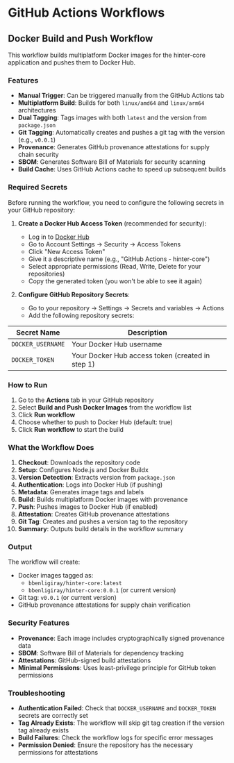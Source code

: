 # GitHub Actions Workflows

## Docker Build and Push Workflow

This workflow builds multiplatform Docker images for the hinter-core application and pushes them to Docker Hub.

### Features

- **Manual Trigger**: Can be triggered manually from the GitHub Actions tab
- **Multiplatform Build**: Builds for both `linux/amd64` and `linux/arm64` architectures
- **Dual Tagging**: Tags images with both `latest` and the version from `package.json`
- **Git Tagging**: Automatically creates and pushes a git tag with the version (e.g., `v0.0.1`)
- **Provenance**: Generates GitHub provenance attestations for supply chain security
- **SBOM**: Generates Software Bill of Materials for security scanning
- **Build Cache**: Uses GitHub Actions cache to speed up subsequent builds

### Required Secrets

Before running the workflow, you need to configure the following secrets in your GitHub repository:

1. **Create a Docker Hub Access Token** (recommended for security):
   - Log in to [Docker Hub](https://hub.docker.com/)
   - Go to Account Settings → Security → Access Tokens
   - Click "New Access Token"
   - Give it a descriptive name (e.g., "GitHub Actions - hinter-core")
   - Select appropriate permissions (Read, Write, Delete for your repositories)
   - Copy the generated token (you won't be able to see it again)

2. **Configure GitHub Repository Secrets**:
   - Go to your repository → Settings → Secrets and variables → Actions
   - Add the following repository secrets:

| Secret Name | Description |
|-------------|-------------|
| `DOCKER_USERNAME` | Your Docker Hub username |
| `DOCKER_TOKEN` | Your Docker Hub access token (created in step 1) |

### How to Run

1. Go to the **Actions** tab in your GitHub repository
2. Select **Build and Push Docker Images** from the workflow list
3. Click **Run workflow**
4. Choose whether to push to Docker Hub (default: true)
5. Click **Run workflow** to start the build

### What the Workflow Does

1. **Checkout**: Downloads the repository code
2. **Setup**: Configures Node.js and Docker Buildx
3. **Version Detection**: Extracts version from `package.json`
4. **Authentication**: Logs into Docker Hub (if pushing)
5. **Metadata**: Generates image tags and labels
6. **Build**: Builds multiplatform Docker images with provenance
7. **Push**: Pushes images to Docker Hub (if enabled)
8. **Attestation**: Creates GitHub provenance attestations
9. **Git Tag**: Creates and pushes a version tag to the repository
10. **Summary**: Outputs build details in the workflow summary

### Output

The workflow will create:

- Docker images tagged as:
  - `bbenligiray/hinter-core:latest`
  - `bbenligiray/hinter-core:0.0.1` (or current version)
- Git tag: `v0.0.1` (or current version)
- GitHub provenance attestations for supply chain verification

### Security Features

- **Provenance**: Each image includes cryptographically signed provenance data
- **SBOM**: Software Bill of Materials for dependency tracking
- **Attestations**: GitHub-signed build attestations
- **Minimal Permissions**: Uses least-privilege principle for GitHub token permissions

### Troubleshooting

- **Authentication Failed**: Check that `DOCKER_USERNAME` and `DOCKER_TOKEN` secrets are correctly set
- **Tag Already Exists**: The workflow will skip git tag creation if the version tag already exists
- **Build Failures**: Check the workflow logs for specific error messages
- **Permission Denied**: Ensure the repository has the necessary permissions for attestations
